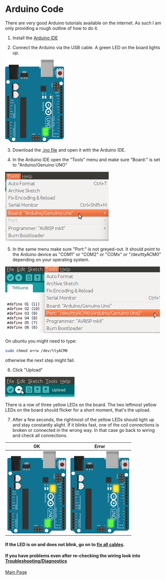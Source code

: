 
# Arduino Code

There are very good Arduino tutorials available on the internet. As such I am only providing a rough outline of how to do it.

1. Install the [Arduino IDE](https://www.arduino.org/)

2. Connect the Arduino via the USB cable. 
  A green LED on the board lights up.
  
  ![Green ON light on Arduino UNO board](../images/board-on.png)

3. Download the [.ino file](../TMSuino/TMSuino.ino) and open it with the Arduino IDE.

4. In the Arduino IDE open the "Tools" menu and make sure "Board:" is set to "Arduino/Genuino UNO"

  ![Tools menu](../images/ide-tools-menu-board.png)
  
5. In the same menu make sure "Port:" is not greyed-out. It should point to the Arduino device as "COM1" or "COM2" or "COMx" or "/dev/ttyACM0" depending on your operating system.

  ![Tools menu](../images/ide-tools-menu-port.png)
  
  On ubuntu you might need to type: 
```bash
sudo chmod a+rw /dev/ttyACM0
```
  otherwise the next step might fail.

6. Click "Upload"

  ![Upload button in Arduino IDE](../images/upload-button.png)
  
  There is a row of three yellow LEDs on the board. The two leftmost yellow LEDs on the board should flicker for a short moment, that's the upload.
  
7. After a few seconds, the rightmost of the yellow LEDs should light up and stay constantly alight.
  If it blinks fast, one of the coil connections is broken or connected in the wrong way.
  In that case go back to wiring and check all connections.

  | OK | Error |
  |----|----|  
  | ![OK](../images/board-led13.png) | ![Error](../images/board-error.gif) |


#### If the LED is on and does not blink, go on to [fix all cables](../fixing/README.md).

#### If you have problems even after re-checking the wiring look into [Troubleshooting/Diagnostics](../troubleshooting/README.md)

[Main Page](../README.md)
